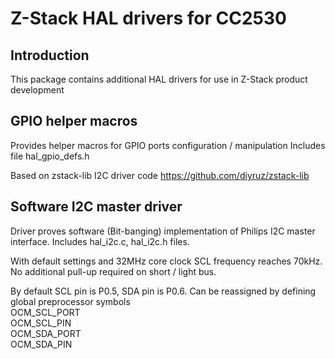 # Z-Stack HAL drivers for CC2530
## Introduction
This package contains additional HAL drivers for use in Z-Stack product development

## GPIO helper macros
Provides helper macros for GPIO ports configuration / manipulation
Includes file hal_gpio_defs.h

Based on zstack-lib I2C driver code
https://github.com/diyruz/zstack-lib

## Software I2C master driver
Driver proves software (Bit-banging) implementation of Philips I2C master interface.
Includes hal_i2c.c, hal_i2c.h files.

With default settings and 32MHz core clock SCL frequency reaches 70kHz.
No additional pull-up required on short / light bus.

By default SCL pin is P0.5, SDA pin is P0.6.
Can be reassigned by defining global preprocessor symbols  
  OCM_SCL_PORT  
  OCM_SCL_PIN  
  OCM_SDA_PORT  
  OCM_SDA_PIN  

